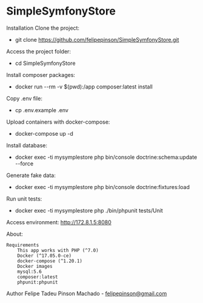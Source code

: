 # SimpleSymfonyStore

Installation
Clone the project:
 -  git clone https://github.com/felipepinson/SimpleSymfonyStore.git

Access the project folder:
  - cd SimpleSymfonyStore

Install composer packages:
  - docker run --rm -v $(pwd):/app composer:latest install

Copy .env file:
 -  cp .env.example .env

Upload containers with docker-compose:
 -  docker-compose up -d

Install database:
 -  docker exec -ti mysymplestore php bin/console doctrine:schema:update --force

Generate fake data:
 -  docker exec -ti mysymplestore php bin/console doctrine:fixtures:load

Run unit tests:
 -  docker exec -ti mysymplestore php ./bin/phpunit tests/Unit

Access environment: http://172.8.1.5:8080

About:

    Requirements
        This app works with PHP (^7.0)
        Docker (^17.05.0-ce)
        docker-compose (^1.20.1)
        Docker images
        mysql:5.6
        composer:latest
        phpunit:phpunit

Author
        Felipe Tadeu Pinson Machado - felipepinson@gmail.com

